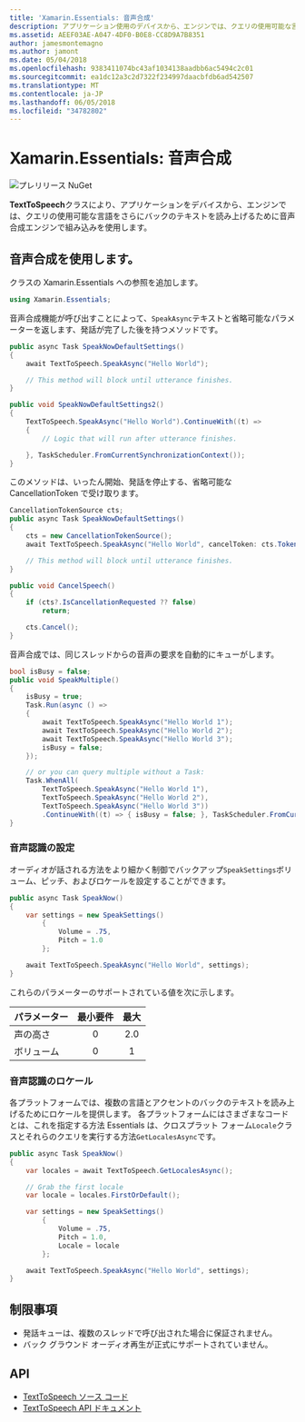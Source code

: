 ```yaml
---
title: 'Xamarin.Essentials: 音声合成'
description: アプリケーション使用のデバイスから、エンジンでは、クエリの使用可能な言語をさらにバックのテキストを読み上げるために音声合成エンジン組み込み Xamarin.Essentials により TextToSpeech クラスです。
ms.assetid: AEEF03AE-A047-4DF0-B0E8-CC8D9A7B8351
author: jamesmontemagno
ms.author: jamont
ms.date: 05/04/2018
ms.openlocfilehash: 9383411074bc43af1034138aadbb6ac5494c2c01
ms.sourcegitcommit: ea1dc12a3c2d7322f234997daacbfdb6ad542507
ms.translationtype: MT
ms.contentlocale: ja-JP
ms.lasthandoff: 06/05/2018
ms.locfileid: "34782802"
---
```

# <a name="xamarinessentials-text-to-speech"></a>Xamarin.Essentials: 音声合成

![プレリリース NuGet](~/media/shared/pre-release.png)

**TextToSpeech**クラスにより、アプリケーションをデバイスから、エンジンでは、クエリの使用可能な言語をさらにバックのテキストを読み上げるために音声合成エンジンで組み込みを使用します。

## <a name="using-text-to-speech"></a>音声合成を使用します。

クラスの Xamarin.Essentials への参照を追加します。

```csharp
using Xamarin.Essentials;
```

音声合成機能が呼び出すことによって、`SpeakAsync`テキストと省略可能なパラメーターを返します、発話が完了した後を持つメソッドです。 

```csharp
public async Task SpeakNowDefaultSettings()
{
    await TextToSpeech.SpeakAsync("Hello World");

    // This method will block until utterance finishes.
}

public void SpeakNowDefaultSettings2()
{
    TextToSpeech.SpeakAsync("Hello World").ContinueWith((t) => 
    {
        // Logic that will run after utterance finishes.

    }, TaskScheduler.FromCurrentSynchronizationContext());
}
```

このメソッドは、いったん開始、発話を停止する、省略可能な CancellationToken で受け取ります。 
```csharp
CancellationTokenSource cts;
public async Task SpeakNowDefaultSettings()
{
    cts = new CancellationTokenSource();
    await TextToSpeech.SpeakAsync("Hello World", cancelToken: cts.Token);

    // This method will block until utterance finishes.
}

public void CancelSpeech()
{
    if (cts?.IsCancellationRequested ?? false)
        return;

    cts.Cancel();
}
```

音声合成では、同じスレッドからの音声の要求を自動的にキューがします。 

```csharp
bool isBusy = false;
public void SpeakMultiple()
{
    isBusy = true;
    Task.Run(async () =>
    {
        await TextToSpeech.SpeakAsync("Hello World 1");
        await TextToSpeech.SpeakAsync("Hello World 2");
        await TextToSpeech.SpeakAsync("Hello World 3");
        isBusy = false;
    });

    // or you can query multiple without a Task:
    Task.WhenAll(
        TextToSpeech.SpeakAsync("Hello World 1"),
        TextToSpeech.SpeakAsync("Hello World 2"),
        TextToSpeech.SpeakAsync("Hello World 3"))
        .ContinueWith((t) => { isBusy = false; }, TaskScheduler.FromCurrentSynchronizationContext());
}
```

### <a name="speech-settings"></a>音声認識の設定

オーディオが話される方法をより細かく制御でバックアップ`SpeakSettings`ボリューム、ピッチ、およびロケールを設定することができます。

```csharp
public async Task SpeakNow()
{
    var settings = new SpeakSettings()
        {
            Volume = .75,
            Pitch = 1.0
        };

    await TextToSpeech.SpeakAsync("Hello World", settings);
}
```

これらのパラメーターのサポートされている値を次に示します。

| パラメーター | 最小要件 | 最大 |
| --- | :---: | :---: |
| 声の高さ | 0 | 2.0 |
| ボリューム | 0 | 1 |

### <a name="speech-locales"></a>音声認識のロケール

各プラットフォームでは、複数の言語とアクセントのバックのテキストを読み上げるためにロケールを提供します。 各プラットフォームにはさまざまなコードとは、これを指定する方法 Essentials は、クロスプラット フォーム`Locale`クラスとそれらのクエリを実行する方法`GetLocalesAsync`です。

```csharp
public async Task SpeakNow()
{
    var locales = await TextToSpeech.GetLocalesAsync();

    // Grab the first locale
    var locale = locales.FirstOrDefault();

    var settings = new SpeakSettings()
        {
            Volume = .75,
            Pitch = 1.0,
            Locale = locale
        };

    await TextToSpeech.SpeakAsync("Hello World", settings);
}
```

## <a name="limitations"></a>制限事項

- 発話キューは、複数のスレッドで呼び出された場合に保証されません。
- バック グラウンド オーディオ再生が正式にサポートされていません。

## <a name="api"></a>API

- [TextToSpeech ソース コード](https://github.com/xamarin/Essentials/tree/master/Xamarin.Essentials/TextToSpeech)
- [TextToSpeech API ドキュメント](xref:Xamarin.Essentials.TextToSpeech)
